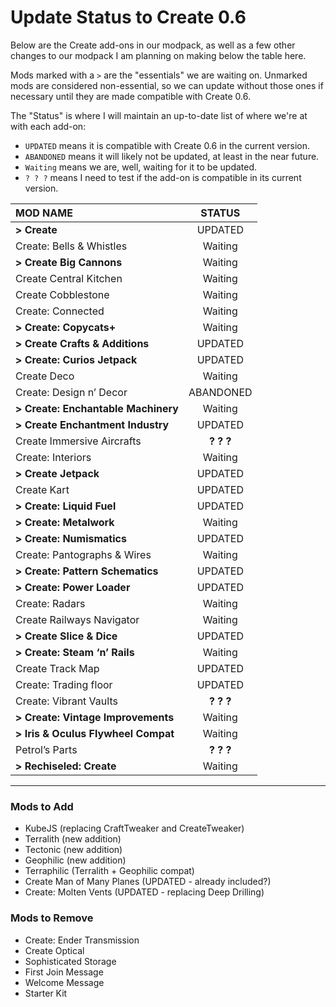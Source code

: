 # Update Status to Create 0.6
Below are the Create add-ons in our modpack, as well as a few other changes to our modpack I am planning on making below the table here.

Mods marked with a `>` are the "essentials" we are waiting on.  Unmarked mods are considered non-essential, so we can update without those ones if necessary until they are made compatible with Create 0.6.

The "Status" is where I will maintain an up-to-date list of where we're at with each add-on:
- `UPDATED` means it is compatible with Create 0.6 in the current version.
- `ABANDONED` means it will likely not be updated, at least in the near future.
- `Waiting` means we are, well, waiting for it to be updated.
- `? ? ?` means I need to test if the add-on is compatible in its current version.

| MOD NAME                            |   STATUS    |
| :---------------------------------- | :---------: |
| **> Create**                        |   UPDATED   |
| Create: Bells & Whistles            |   Waiting   |
| **> Create Big Cannons**            |   Waiting   |
| Create Central Kitchen              |   Waiting   |
| Create Cobblestone                  |   Waiting   |
| Create: Connected                   |   Waiting   |
| **> Create: Copycats+**             |   Waiting   |
| **> Create Crafts & Additions**     |   UPDATED   |
| **> Create: Curios Jetpack**        |   UPDATED   |
| Create Deco                         |   Waiting   |
| Create: Design n’ Decor             |  ABANDONED  |
| **> Create: Enchantable Machinery** |   Waiting   |
| **> Create Enchantment Industry**   |   UPDATED   |
| Create Immersive Aircrafts          | **?  ?  ?** |
| Create: Interiors                   |   Waiting   |
| **> Create Jetpack**                |   UPDATED   |
| Create Kart                         |   UPDATED   |
| **> Create: Liquid Fuel**           |   UPDATED   |
| **> Create: Metalwork**             |   Waiting   |
| **> Create: Numismatics**           |   UPDATED   |
| Create: Pantographs & Wires         |   Waiting   |
| **> Create: Pattern Schematics**    |   UPDATED   |
| **> Create: Power Loader**          |   UPDATED   |
| Create: Radars                      |   Waiting   |
| Create Railways Navigator           |   Waiting   |
| **> Create Slice & Dice**           |   UPDATED   |
| **> Create: Steam ‘n’ Rails**       |   Waiting   |
| Create Track Map                    |   UPDATED   |
| Create: Trading floor               |   UPDATED   |
| Create: Vibrant Vaults              | **?  ?  ?** |
| **> Create: Vintage Improvements**  |   Waiting   |
| **> Iris & Oculus Flywheel Compat** |   Waiting   |
| Petrol’s Parts                      | **?  ?  ?** |
| **> Rechiseled: Create**            |   Waiting   |

---

### Mods to Add
- KubeJS (replacing CraftTweaker and CreateTweaker)
- Terralith (new addition)
- Tectonic (new addition)
- Geophilic (new addition)
- Terraphilic (Terralith + Geophilic compat)
- Create Man of Many Planes (UPDATED - already included?)
- Create: Molten Vents (UPDATED - replacing Deep Drilling)

### Mods to Remove
- Create: Ender Transmission
- Create Optical
- Sophisticated Storage
- First Join Message
- Welcome Message
- Starter Kit
